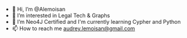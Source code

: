 - 👋 Hi, I’m @Alemoisan
- 👀 I’m interested in Legal Tech & Graphs
- 🌱 I’m Neo4J Certified and I'm currently learning Cypher and Python
- 📫 How to reach me audrey.lemoisan@gmail.com


<!---
Alemoisan/Alemoisan is a ✨ special ✨ repository because its `README.md` (this file) appears on your GitHub profile.
You can click the Preview link to take a look at your changes.
--->
